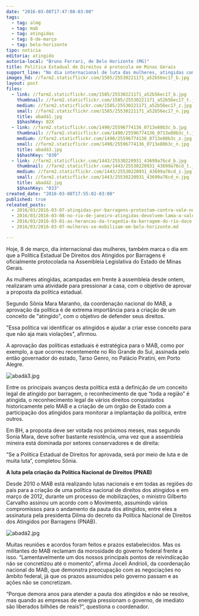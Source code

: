 ```yaml
---
date: "2016-03-08T17:47:08-03:00"
tags:
  - tag: almg
  - tag: mab
  - tag: atingidas
  - tag: 8-de-março
  - tag: belo-horizonte
tipo: noticia
editoria: atingido
autoria-local: "Bruno Ferrari, de Belo Horizonte (MG)"
title: Política Estadual de Direitos é protocola em Minas Gerais
support_line: "No dia internacional de luta das mulheres, atingidas comemoram o protocolo do projeto que cria a Política Estadual de Direitos dos Atingidos por Barragens de Minas Gerais. "
images_hd: //farm2.staticflickr.com/1585/25530221171_a52b56ec17_b.jpg
layout: post
files:
  - link: //farm2.staticflickr.com/1585/25530221171_a52b56ec17_b.jpg
    thumbnail: //farm2.staticflickr.com/1585/25530221171_a52b56ec17_t.jpg
    medium: //farm2.staticflickr.com/1585/25530221171_a52b56ec17_z.jpg
    small: //farm2.staticflickr.com/1585/25530221171_a52b56ec17_n.jpg
    title: abadá1.jpg
    $$hashKey: 02X
  - link: //farm2.staticflickr.com/1490/25596774136_0713e80b3c_b.jpg
    thumbnail: //farm2.staticflickr.com/1490/25596774136_0713e80b3c_t.jpg
    medium: //farm2.staticflickr.com/1490/25596774136_0713e80b3c_z.jpg
    small: //farm2.staticflickr.com/1490/25596774136_0713e80b3c_n.jpg
    title: abadá3.jpg
    $$hashKey: "030"
  - link: //farm2.staticflickr.com/1443/25530220931_43699a76cd_b.jpg
    thumbnail: //farm2.staticflickr.com/1443/25530220931_43699a76cd_t.jpg
    medium: //farm2.staticflickr.com/1443/25530220931_43699a76cd_z.jpg
    small: //farm2.staticflickr.com/1443/25530220931_43699a76cd_n.jpg
    title: abadá2.jpg
    $$hashKey: "033"
created_date: "2016-03-08T17:55:02-03:00"
published: true
releated_posts:
  - 2016/03/2016-03-07-atingidas-por-barragens-protestam-contra-vale-no-rio-de-janeiro.md
  - 2016/03/2016-03-08-no-rio-de-janeiro-atingidas-devolvem-lama-a-vale.md
  - 2016/03/2016-03-01-as-herancas-da-tragedia-da-barragem-do-rio-doce.md
  - 2016/03/2016-03-07-mulheres-se-mobilizam-em-belo-horizonte.md

---
```

<p>Hoje, 8 de mar&ccedil;o, dia internacional das mulheres, tamb&eacute;m marca o dia em que a Pol&iacute;tica Estadual De Direitos dos Atingidos por Barragens &eacute; oficialmente protocolada na Assembleia Legislativa do Estado de Minas Gerais.</p>

<p>As mulheres atingidas, acampadas em frente &agrave; assembleia desde ontem, realizaram uma atividade para pressionar a casa, com o objetivo de aprovar a proposta da pol&iacute;tica estadual.</p>

<p>Segundo S&ocirc;nia Mara Maranho, da coordena&ccedil;&atilde;o nacional do MAB, a aprova&ccedil;&atilde;o da pol&iacute;tica &eacute; de extrema import&acirc;ncia para a cria&ccedil;&atilde;o de um conceito de &quot;atingido&quot;, com o objetivo de defender seus direitos.</p>

<p>&quot;Essa pol&iacute;tica vai identificar os atingidos e ajudar a criar esse conceito para que n&atilde;o aja mais viola&ccedil;&otilde;es&quot;, afirmou.</p>

<p>A aprova&ccedil;&atilde;o das pol&iacute;ticas estaduais &eacute; estrat&eacute;gica para o MAB, como por exemplo, a que ocorreu recentemente no Rio Grande do Sul, assinada pelo ent&atilde;o governador do estado, Tarso Genro, no Pal&aacute;cio Piratini, em Porto Alegre.</p>

<p><img alt="abadá3.jpg" src="//farm2.staticflickr.com/1490/25596774136_0713e80b3c_b.jpg" /></p>

<p>Entre os principais avan&ccedil;os desta pol&iacute;tica est&aacute; a defini&ccedil;&atilde;o de um conceito legal de atingido por barragem, o reconhecimento de que &ldquo;toda a regi&atilde;o&rdquo; &eacute; atingida, o reconhecimento legal de v&aacute;rios direitos conquistados historicamente pelo MAB e a cria&ccedil;&atilde;o de um &oacute;rg&atilde;o de Estado com a participa&ccedil;&atilde;o dos atingidos para monitorar a implanta&ccedil;&atilde;o da pol&iacute;tica, entre outros.</p>

<p>Em BH, a proposta deve ser votada nos pr&oacute;ximos meses, mas segundo Sonia Mara, deve sofrer bastante resist&ecirc;ncia, uma vez que a assembleia mineira est&aacute; dominada por setores conservadores e de direita:</p>

<p>&ldquo;Se a Pol&iacute;tica Estadual de Direitos for aprovada, ser&aacute; por meio de luta e de muita luta&rdquo;, completou S&ocirc;nia.</p>

<p><strong>A luta pela cria&ccedil;&atilde;o da Pol&iacute;tica Nacional de Direitos (PNAB)</strong></p>

<p>Desde 2010 o MAB est&aacute; realizando lutas nacionais e em todas as regi&otilde;es do pa&iacute;s para a cria&ccedil;&atilde;o de uma pol&iacute;tica nacional de direitos dos atingidos e em mar&ccedil;o de 2012, durante um processo de mobiliza&ccedil;&otilde;es, o ministro Gilberto Carvalho assinou um acordo com o Movimento, assumindo v&aacute;rios compromissos para o andamento da pauta dos atingidos, entre eles a assinatura pela presidenta Dilma do decreto da Pol&iacute;tica Nacional de Direitos dos Atingidos por Barragens (PNAB).&nbsp;</p>

<p><img alt="abadá2.jpg" src="//farm2.staticflickr.com/1443/25530220931_43699a76cd_b.jpg" /></p>

<p>Muitas reuni&otilde;es e acordos foram feitos e prazos estabelecidos. Mas os militantes do MAB reclamam da morosidade do governo federal frente a isso. &ldquo;Lamentavelmente um dos nossos principais pontos de reivindica&ccedil;&atilde;o n&atilde;o se concretizou at&eacute; o momento&rdquo;, afirma Joceli Andrioli, da coordena&ccedil;&atilde;o nacional do MAB, que demonstra preocupa&ccedil;&atilde;o com as negocia&ccedil;&otilde;es no &acirc;mbito federal, j&aacute; que os prazos assumidos pelo governo passam e as a&ccedil;&otilde;es n&atilde;o se concretizam.</p>

<p>&ldquo;Porque demora anos para atender a pauta dos atingidos e n&atilde;o se resolve, mas quando as empresas de energia pressionam o governo, de imediato s&atilde;o liberados bilh&otilde;es de reais?&rdquo;, questiona o coordenador.</p>
